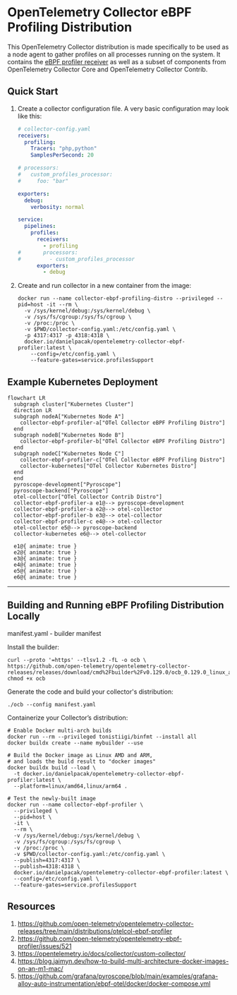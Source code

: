 # OpenTelemetry Collector eBPF Profiling Distribution

This OpenTelemetry Collector distribution is made specifically to be used as a node agent to gather
profiles on all processes running on the system. It contains the [eBPF profiler receiver] as well as
a subset of components from OpenTelemetry Collector Core and OpenTelemetry Collector Contrib.

## Quick Start

1. Create a collector configuration file. A very basic configuration may look like this:

    ``` yaml
    # collector-config.yaml
    receivers:
      profiling:
        Tracers: "php,python"
        SamplesPerSecond: 20

    # processors:
    #   custom_profiles_processor:
    #     foo: "bar"

    exporters:
      debug:
        verbosity: normal

    service:
      pipelines:
        profiles:
          receivers:
            - profiling
    #       processors:
    #         - custom_profiles_processor
          exporters:
            - debug
    ```
2. Create and run collector in a new container from the image:

    ```
    docker run --name collector-ebpf-profiling-distro --privileged --pid=host -it --rm \
      -v /sys/kernel/debug:/sys/kernel/debug \
      -v /sys/fs/cgroup:/sys/fs/cgroup \
      -v /proc:/proc \
      -v $PWD/collector-config.yaml:/etc/config.yaml \
      -p 4317:4317 -p 4318:4318 \
      docker.io/danielpacak/opentelemetry-collector-ebpf-profiler:latest \
        --config=/etc/config.yaml \
        --feature-gates=service.profilesSupport
    ```

## Example Kubernetes Deployment

``` mermaid
flowchart LR
  subgraph cluster["Kubernetes Cluster"]
  direction LR
  subgraph nodeA["Kubernetes Node A"]
    collector-ebpf-profiler-a["OTel Collector eBPF Profiling Distro"]
  end
  subgraph nodeB["Kubernetes Node B"]
    collector-ebpf-profiler-b["OTel Collector eBPF Profiling Distro"]
  end
  subgraph nodeC["Kubernetes Node C"]
    collector-ebpf-profiler-c["OTel Collector eBPF Profiling Distro"]
    collector-kubernetes["OTel Collector Kubernetes Distro"]
  end
  end
  pyroscope-development["Pyroscope"]
  pyroscope-backend["Pyroscope"]
  otel-collector["OTel Collector Contrib Distro"]
  collector-ebpf-profiler-a e1@--> pyroscope-development
  collector-ebpf-profiler-a e2@--> otel-collector
  collector-ebpf-profiler-b e3@--> otel-collector
  collector-ebpf-profiler-c e4@--> otel-collector
  otel-collector e5@--> pyroscope-backend
  collector-kubernetes e6@--> otel-collector

  e1@{ animate: true }
  e2@{ animate: true }
  e3@{ animate: true }
  e4@{ animate: true }
  e5@{ animate: true }
  e6@{ animate: true }
```

---

## Building and Running eBPF Profiling Distribution Locally

manifest.yaml - builder manifest

Install the builder:

```
curl --proto '=https' --tlsv1.2 -fL -o ocb \
https://github.com/open-telemetry/opentelemetry-collector-releases/releases/download/cmd%2Fbuilder%2Fv0.129.0/ocb_0.129.0_linux_amd64
chmod +x ocb
```

Generate the code and build your collector's distribution:

```
./ocb --config manifest.yaml
```

Containerize your Collector’s distribution:

```
# Enable Docker multi-arch builds
docker run --rm --privileged tonistiigi/binfmt --install all
docker buildx create --name mybuilder --use
```

```
# Build the Docker image as Linux AMD and ARM,
# and loads the build result to "docker images"
docker buildx build --load \
  -t docker.io/danielpacak/opentelemetry-collector-ebpf-profiler:latest \
  --platform=linux/amd64,linux/arm64 .
```

```
# Test the newly-built image
docker run --name collector-ebpf-profiler \
  --privileged \
  --pid=host \
  -it \
  --rm \
  -v /sys/kernel/debug:/sys/kernel/debug \
  -v /sys/fs/cgroup:/sys/fs/cgroup \
  -v /proc:/proc \
  -v $PWD/collector-config.yaml:/etc/config.yaml \
  --publish=4317:4317 \
  --publish=4318:4318 \
  docker.io/danielpacak/opentelemetry-collector-ebpf-profiler:latest \
  --config=/etc/config.yaml \
  --feature-gates=service.profilesSupport
```

## Resources

1. https://github.com/open-telemetry/opentelemetry-collector-releases/tree/main/distributions/otelcol-ebpf-profiler
2. https://github.com/open-telemetry/opentelemetry-ebpf-profiler/issues/521
3. https://opentelemetry.io/docs/collector/custom-collector/
4. https://blog.jaimyn.dev/how-to-build-multi-architecture-docker-images-on-an-m1-mac/
5. https://github.com/grafana/pyroscope/blob/main/examples/grafana-alloy-auto-instrumentation/ebpf-otel/docker/docker-compose.yml

[eBPF profiler receiver]: https://github.com/open-telemetry/opentelemetry-ebpf-profiler
